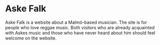 # Aske Falk

Aske Falk is a website about a Malmö-based musician. The site is for people who love reggae music. Both visitors who are already acquainted with Askes music and those who have never heard about him should feel welcome on the website.